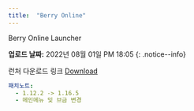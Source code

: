 ```yaml
---
title:  "Berry Online"
---
```


Berry Online Launcher

**업로드 날짜:** 2022년 08월 01일 PM 18:05
{: .notice--info}

런처 다운로드 링크 [Download](https://docs.google.com/uc?export=download&id=10LcD4_gxkkvClBaXSW9yrZkydomwByn5&confirm=t)

```yaml
패치노트:
  - 1.12.2 -> 1.16.5 
  - 메인메뉴 및 브금 변경
```
